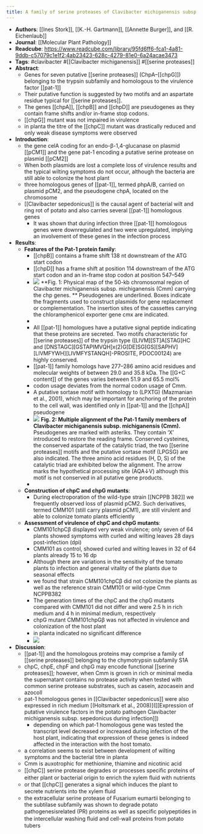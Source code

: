 ```yaml
---
title: A family of serine proteases of Clavibacter michiganensis subsp. michiganensis: chpC plays a role in colonization of the host plant tomato
---
```


- **Authors**: [[Ines Stork]], [[K.-H. Gartmann]], [[Annette Burger]], and [[R. Eichenlaub]]
- **Journal**: [[Molecular Plant Pathology]]
- **Readcube**: https://www.readcube.com/library/95fd6ff6-fca1-4a81-9ddb-c57079c1e1f2:4ab23423-628c-4279-81e0-6a24acae3473
- **Tags**: #clavibacter #[[Clavibacter michiganensis]] #[[serine proteases]]
- **Abstract**:
	- Genes for seven putative [[serine proteases]] (ChpA–[[chpG]]) belonging to the 
	  trypsin subfamily and homologous to the virulence factor [[pat-1]]
	- Their putative function is suggested by two motifs and an aspartate residue typical for [[serine proteases]].
	- The genes [[chpA]], [[chpB]] and [[chpD]] are pseudogenes as they contain frame shifts and/or in-frame stop codons.
	- [[chpG]] mutant was not impaired in virulence
	- in planta the titre of the [[chpC]] mutant was drastically reduced and only weak disease symptoms were observed
- **Introduction**:
	- the gene celA coding for an endo-β-1,4-glucanase on plasmid [[pCM1]] and the gene pat-1 encoding a putative serine protease on plasmid [[pCM2]]
	- When both plasmids are lost a complete loss of virulence results and the typical wilting symptoms do not occur, although the bacteria are still able to colonize the host plant
	- three homologous genes of [[pat-1]], termed phpA/B, carried on plasmid pCM2, and the pseudogene chpA, located on the chromosome
	- [[Clavibacter sepedonicus]] is the causal agent of bacterial wilt and ring rot of potato and also carries several [[pat-1]] homologous genes
		- It was shown that during infection three [[pat-1]] homologous genes were downregulated and two were upregulated, implying an involvement of these genes in the infection process
- **Results**:
	- **Features of the Pat-1 protein family**:
		- [[chpB]] contains a frame shift 138 nt downstream of the ATG start codon
		- [[chpD]] has a frame shift at position 114 downstream of the ATG start codon and an in-frame stop codon at position 547–549
		- ![](https://firebasestorage.googleapis.com/v0/b/firescript-577a2.appspot.com/o/imgs%2Fapp%2FQualifying_Exam%2FtBWnUh8liS.png?alt=media&token=de8cc65b-9a79-4f91-8c60-aabcaeb8d9b9)
		  **Fig. 1: Physical map of the 50-kb chromosomal region of Clavibacter michiganensis subsp. michiganensis (Cmm) carrying the chp genes. ** Pseudogenes are underlined. Boxes indicate the fragments used to construct plasmids for gene replacement or complementation. The insertion sites of the cassettes carrying the chloramphenicol exporter gene cmx are indicated.
		-
		- All [[pat-1]] homologues have a putative signal peptide indicating that these proteins are secreted. Two motifs characteristic for [[serine proteases]] of the trypsin type ([LIVM][ST]A[STAG]HC and [DNSTAGC][GSTAPIMVQH]x(2)G[DE]SG[GS][SAPHV][LIVMFYWH][LIVMFYSTANQH]-PROSITE, PDOC00124) are highly conserved.
		- [[pat-1]] family homologs have 277–286 amino acid residues and molecular weights of between 29.0 and 35.8 kDa. The [[G+C content]] of the genes varies between 51.9 and 65.5 mol%
		- codon usage deviates from the normal codon usage of Cmm.
		- A putative sortase motif with homology to (LPXTG) (Mazmanian et al., 2001), which may be important for anchoring of the protein to the cell wall, was identiﬁed only in [[pat-1]] and the [[chpA]] pseudogene
		- ![](https://firebasestorage.googleapis.com/v0/b/firescript-577a2.appspot.com/o/imgs%2Fapp%2FQualifying_Exam%2FL7BLH2SE_v.png?alt=media&token=a1716953-9e6c-4c87-9419-3d5341713ec0)
		  **Fig. 2: Multiple alignment of the Pat-1 family members of Clavibacter 
		  michiganensis subsp. michiganensis (Cmm).** Pseudogenes are marked with 
		  asteriks. They contain ‘X’ introduced to restore the reading frame. Conserved cysteines, the conserved aspartate of the catalytic triad, the two [[serine proteases]] motifs and the putative sortase motif (LPGSG) are also indicated. The three amino acid residues (H, D, S) of the catalytic triad are exhibited below the alignment. The arrow marks the hypothetical processing site (AQA↓V) although this motif is not conserved in all putative gene products.
		-
	- **Construction of chpC and chpG mutants**:
		- During electroporation of the wild-type strain [[NCPPB  382]] we frequently 
		  observed loss of plasmid pCM2. Such derivatives, termed CMM101 (still carry plasmid pCM1), are still virulent and able to colonize tomato plants efficiently
	- **Assessment of virulence of chpC and chpG mutants**:
		- CMM101chpCβ displayed very weak virulence; only seven of 64 plants showed symptoms with curled and wilting leaves 28 days post-infection (dpi)
		- CMM101 as control, showed curled and wilting leaves in 32 of 64 plants already 15 to 16 dp
		- Although there are variations in the sensitivity of the tomato plants to infection and general vitality of the plants due to seasonal effects
		- we found that strain CMM101chpCβ did not colonize the plants as well as the reference strain CMM101 or wild-type Cmm NCPPB382
		- The generation times of the chpC and the chpG mutants compared  with 
		  CMM101 did not differ and were 2.5 h in rich medium and 4 h in minimal 
		  medium, respectively
		- chpG mutant CMM101chpGβ was not affected in virulence and colonization of the host plant
		- in planta indicated no signiﬁcant difference
		- ![](https://firebasestorage.googleapis.com/v0/b/firescript-577a2.appspot.com/o/imgs%2Fapp%2FQualifying_Exam%2FyAiQvGKJiE.png?alt=media&token=9131a337-d1d9-4591-9963-98b8c46292af)
- **Discussion**:
	- [[pat-1]] and the homologous proteins may comprise a family of [[serine proteases]] belonging to the chymotrypsin subfamily S1A
	- chpC, chpE, chpF and chpG may encode functional [[serine proteases]]; however, when Cmm is grown in rich or minimal media the supernatant contains no protease activity when tested with common serine protease substrates, such as casein, azocasein and azocoll
	- pat-1 homologous genes in [[Clavibacter sepedonicus]] were also expressed in rich medium [(Holtsmark et al., 2008)]([[Expression of putative virulence factors in the potato pathogen Clavibacter michiganensis subsp. sepedonicus during infection]])
		- depending on which pat-1 homologous gene was tested the transcript level
		   decreased or increased during infection of the host plant, indicating 
		  that expression of these genes is indeed affected in the interaction 
		  with the host tomato.
	- a correlation seems to exist between development of wilting symptoms and the bacterial titre in planta
	- Cmm is auxotrophic for methionine, thiamine and nicotinic acid
	- [[chpC]] serine protease degrades or processes speciﬁc proteins of either 
	  plant or bacterial origin to enrich the xylem ﬂuid with nutrients
	- or that [[chpC]] generates a signal which induces the plant to secrete nutrients into the xylem ﬂuid
	- the extracellular serine protease of Fusarium eumartii belonging to the subtilase subfamily was shown to degrade potato pathogenesisrelated (PR) proteins as well as speciﬁc polypeptides in the intercellular washing ﬂuid and cell-wall proteins from potato tubers